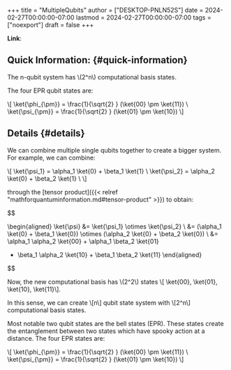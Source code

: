 +++
title = "MultipleQubits"
author = ["DESKTOP-PNLN52S"]
date = 2024-02-27T00:00:00-07:00
lastmod = 2024-02-27T00:00:00-07:00
tags = ["noexport"]
draft = false
+++

**Link**:


## Quick Information: {#quick-information}

The n-qubit system has \\(2^n\\) computational basis states.

The four EPR qubit states are:

\\[
\ket{\phi\_{\pm}} = \frac{1}{\sqrt{2} } (\ket{00} \pm \ket{11}) \\
\ket{\psi\_{\pm}} = \frac{1}{\sqrt{2} } (\ket{01} \pm \ket{10})
\\]


## Details {#details}

We can combine multiple single qubits together to create a bigger system. For example, we can combine:

\\[
\ket{\psi\_1} = \alpha\_1 \ket{0} + \beta\_1 \ket{1} \\
\ket{\psi\_2} = \alpha\_2 \ket{0} + \beta\_2 \ket{1} \\
\\]

through the [tensor product]({{< relref "mathforquantuminformation.md#tensor-product" >}}) to obtain:

$$

\begin{aligned}
	\ket{\psi} &= \ket{\psi\_1} \otimes \ket{\psi\_2} \\
&= (\alpha\_1 \ket{0} + \beta\_1 \ket{0}) \otimes (\alpha\_2 \ket{0} + \beta\_2 \ket{0}) \\
&= \alpha\_1 \alpha\_2 \ket{00} + \alpha\_1 \beta\_2 \ket{01}
+ \beta\_1 \alpha\_2 \ket{10} + \beta\_1 \beta\_2 \ket{11}
\end{aligned}

$$

Now, the new computational basis has \\(2^2\\) states \\[ \ket{00}, \ket{01}, \ket{10}, \ket{11}\\].

In this sense, we can create \\[n\\] qubit state system with \\[2^n\\] computational basis states.

Most notable two qubit states are the bell states (EPR). These states create the entanglement between two states
which have spooky action at a distance. The four EPR states are:

\\[
\ket{\phi\_{\pm}} = \frac{1}{\sqrt{2} } (\ket{00} \pm \ket{11}) \\
\ket{\psi\_{\pm}} = \frac{1}{\sqrt{2} } (\ket{01} \pm \ket{10})
\\]
